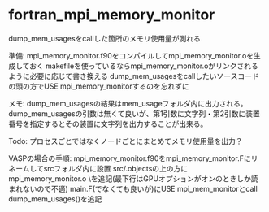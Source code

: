 # fortran_mpi_memory_monitor

dump_mem_usagesをcallした箇所のメモリ使用量が測れる

準備:
mpi_memory_monitor.f90をコンパイルしてmpi_memory_monitor.oを生成しておく
makefileを使っているならmpi_memory_monitor.oがリンクされるように必要に応じて書き換える
dump_mem_usagesをcallしたいソースコードの頭の方でUSE mpi_memory_monitorするのを忘れずに

メモ:
dump_mem_usagesの結果はmem_usageフォルダ内に出力される。
dump_mem_usagesの引数は無くて良いが、第1引数に文字列・第2引数に装置番号を指定するとその装置に文字列を出力することが出来る。

Todo:
プロセスごとではなくノードごとにまとめてメモリ使用量を出力？


VASPの場合の手順:
mpi_memory_monitor.f90をmpi_memory_monitor.Fにリネームしてsrcフォルダ内に設置
src/.objectsの上の方にmpi_memory_monitor.o \を追記(最下行はGPUオプションがオンのときしか読まれないので不適)
main.F(でなくても良いが)にUSE mpi_mem_monitorとcall dump_mem_usages()を追記
